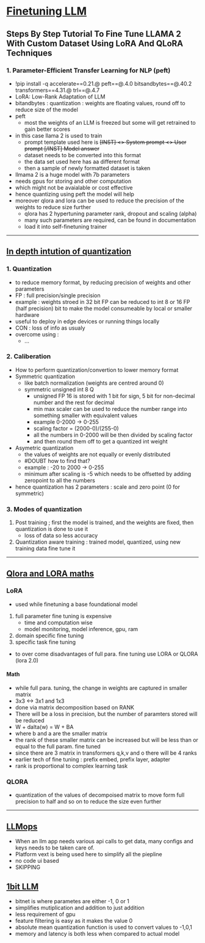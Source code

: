 # [Finetuning LLM](https://www.youtube.com/playlist?list=PLZoTAELRMXVN9VbAx5I2VvloTtYmlApe3)
## Steps By Step Tutorial To Fine Tune LLAMA 2 With Custom Dataset Using LoRA And QLoRA Techniques

### 1. Parameter-Efficient Transfer Learning for NLP (peft)
- !pip install -q accelerate==0.21.@ peft==@.4.0 bitsandbytes==@.40.2 transformers==4.31.@ trl==@.4.7
- LoRA: Low-Rank Adaptation of LLM
- bitandbytes : quantization : weights are floating values, round off to reduce size of the model
- peft
    - most the weights of an LLM is freezed but some will get retrained to gain better scores
- in this case llama 2 is used to train
    - prompt template used here is 
    <s>[INST] <<SYS>>
    System prompt <</SYS>> 
    User prompt [/INST] Model answer </s>
    - dataset needs to be converted into this format
    - the data set used here has aa different format
    - then a sample of newly formatted dataset is taken 
- llmama 2 is a huge model with 7b parameters
- needs gpus for storing and other computation
- which might not be avaialable or cost effective
- hence quantizing using peft the model will help 
- moreover qlora and lora can be used to reduce the precision of the weights to reduce size further
    - qlora has 2 hypertuning parameter rank, dropout and scaling (alpha)
    - many such parameters are required, can be found in documentation
    - load it into self-finetuning trainer

---

## [In depth intution of quantization](https://youtu.be/6S59Y0ckTm4)
### 1. Quantization
- to reduce memory format, by reducing precision of weights and other parameters
- FP : full precision/single precision
- example : weights stroed in 32 bit FP can be reduced to int 8 or 16 FP (half precision) bit to make the model consumeable by local or smaller hardware
- useful to deploy in edge devices or running things locally
- CON : loss of info as usualy
- overcome using : 
    - ...
### 2. Caliberation
- How to perform quantization/convertion to lower memory format
- Symmetric quantization
    - like batch normalization (weights are centred around 0)
    - symmetric unsigned int 8 Q
        - unsigned FP 16 is stored with 1 bit for sign, 5 bit for non-decimal number and the rest for decimal
        - min max scaler can be used to reduce the number range into something smaller with equivalent values
        - example 0-2000 -> 0-255
        - scaling factor = (2000-0)/(255-0)
        - all the numbers in 0-2000 will be then divided by scaling factor
        - and then round them off to get a quantized int weight
- Asymetric quantization
    - the values of weights are not equally or evenly distributed
    - #DOUBT how to find that?
    - example : -20  to 2000 -> 0-255
    - minimum after scaling is -5 which needs to be offsetted by adding zeropoint to all the numbers
- hence quantization has 2 parameters : scale and zero point (0 for symmetric)

### 3. Modes of quantization
1. Post training ; first the model is trained, and the weights are fixed, then quantization is done to use it
    - loss of data so less accuracy
2. Quantization aware training : trained model, quantized, using new training data fine tune it

---

## [Qlora and LORA maths](https://youtu.be/l5a_uKnbEr4)
### LoRA
- used while finetuning a base foundational model
1. full parameter fine tuning is expensive
    - time and computation wise
    - model monitoring, model inference, gpu, ram
2. domain specific fine tuning
3. specific task fine tuning
- to over come disadvantages of full para. fine tuning use LORA or QLORA (lora 2.0)
#### Math
- while full para. tuning, the change in weights are captured in smaller matrix
- 3x3 <-> 3x1 and 1x3
- done via matrix decomposition based on RANK
- There will be a loss in precision, but the number of paramters stored will be reduced
- W + dalta(w) = W + BA
- where b and a are the smaller matrix
- the rank of these smaller matrix can be increased but will be less than or equal to the full param. fine tuned 
- since there are 3 matrix in transformers  q,k,v and o there will be 4 ranks
- earlier tech of fine tuning : prefix embed, prefix layer, adapter
- rank is proportional to complex learning task
### QLORA
- quantization of the values of decompoised matrix to move form full precision to half and so on to reduce the size even further

---

## [LLMops](https://youtu.be/4ijnajzwor8)
- When an llm app needs various api calls to get data, many configs and keys needs to be taken care of.
- Platform vext is being used here to simplify all the piepline
- no code ui based
- SKIPPING 

## [1bit LLM](https://youtu.be/wN07Wwtp6LE)
- bitnet is where parametes are either -1, 0 or 1
- simplifies mutiplication and addition to just addition
- less requirement of gpu
- feature filtering is easy as it makes the value 0
- absolute mean quantization function is used to convert values to -1,0,1
- memory and latency is both less when compared to actual model

